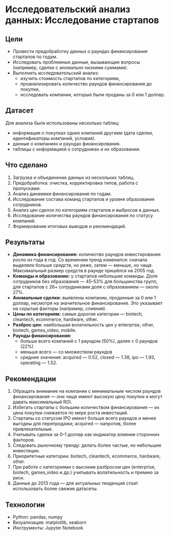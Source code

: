 # Исследовательский анализ данных: Исследование стартапов

## Цели  

* Провести предобработку данных о раундах финансирования стартапов по годам.
* Исследовать проблемные данные, вызывающие вопросы (например, сделки с аномально низкими суммами).
* Выполнить исследовательский анализ:
    * изучить стоимость стартапов по категориям,
    * проанализировать количество раундов финансирования до покупки,
    * исследовать компании, которые были проданы за 0 или 1 доллар.

## Датасет

Для анализа были использованы несколько таблиц:
* информация о покупках одних компаний другими (дата сделки, идентификаторы компаний, условия).
* данные о компаниях и раундах финансирования.
* таблицы с информацией о сотрудниках и их образовании.

## Что сделано  

1. Загрузка и объединение данных из нескольких таблиц.
2. Предобработка: очистка, корректировка типов, работа с пропусками.
3. Анализ динамики финансирования по годам.
4. Исследование состава команд стартапов и уровня образования сотрудников.
5. Анализ цен сделок по категориям стартапов и выбросов в данных.
6. Исследование количества раундов финансирования по статусу компаний.
7. Формирование итоговых выводов и рекомендаций.

## Результаты

* **Динамика финансирования:** количество раундов инвестирования росло из года в год. Со временем тренд изменился: сначала выделяли больше средств, но реже, затем — меньше, но чаще. Максимальный размер средств в раунде пришёлся на 2005 год.
* **Команды и образование:** у стартапов небольшие команды. Доля сотрудников без образования — 45–53% для большинства групп, для стартапов с 26+ сотрудниками доля с образованием — около 27%.
* **Аномальные сделки:** выявлены компании, проданные за 0 или 1 доллар, несмотря на значительное финансирование. Это указывает на скрытые факторы (например, слияния).
* **Цены по категориям:** самые дорогие категории — biotech, cleantech, ecommerce, hardware, other.
* **Разброс цен:** наибольшая волатильность цен у enterprise, other, biotech, games_video, mobile.
* **Раунды финансирования:**
    * больше всего компаний с 1 раундом (50%), далее с 0 раундов (22%)
    * меньше всего — со множеством раундов
    * средние значения: acquired — 0.52, closed — 1.38, ipo — 1.93, operating — 1.52.

## Рекомендации

1. Обращать внимание на компании с минимальным числом раундов финансирования — они чаще имеют высокую цену покупки и могут давать максимальный ROI.
2. Избегать стартапы с большим количеством финансирования — их цена покупки снижается по мере роста инвестиций.
3. Стартапы со статусом IPO имеют больше всего раундов и менее выгодны для перепродажи; acquired — напротив, более привлекательные.
4. Учитывать сделки за 0–1 доллар как индикатор влияния сторонних факторов.
5. Следовать рыночному тренду: делать более частые, но небольшие инвестиции.
6. Приоритетные категории: biotech, cleantech, ecommerce, hardware, other.
7. При работе с категориями с высоким разбросом цен (enterprise, biotech, games_video и др.) учитывать волатильность и премию за риск.
8. Данные до 2013 года — для актуальных тенденций стоит использовать более свежие датасеты.

## Технологии

* Python: pandas, numpy
* Визуализация: matplotlib, seaborn
* Инструменты: Jupyter Notebook